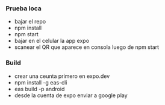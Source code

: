 ### Prueba loca
- bajar el repo
- npm install
- npm start
- bajar en el celular la app expo
- scanear el QR que aparece en consola luego de npm start

### Build 
- crear una ceunta primero en expo.dev
- npm install -g eas-cli
- eas build -p android
- desde la cuenta de expo enviar a google play
